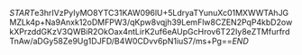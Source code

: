 $START$e3hrIVzPyIyMO8YTC31KAW096lU+5LdryaTYunuXc01MXWWTAhJGMZLk4p+Na9Anxk12oDMFPW3/qKpw8vqjh39LemFlw8CZEN2PqP4kbD2owkXPrzddGKzV3QWBiR2OkOax4ntLirK2uf6eAUpGcHrov6T22Iy8eZTMfurfrdTnAw/aDGy58Ze9Ug1DJFD/B4W0CDvv6pN1iuS7/ms+Pg==$END$
